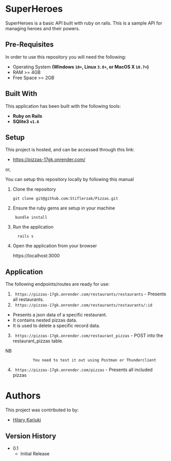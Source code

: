 # SuperHeroes
SuperHeroes is a basic API built with ruby on rails. 
This is a sample API for managing heroes and their powers.

## Pre-Requisites
In order to use this repository you will need the following:

- Operating System **(Windows `10+`, Linux `3.8+`, or MacOS X `10.7+`)**
- RAM >= 4GB
- Free Space >= 2GB

## Built With
This application has been built with the following tools:

- **Ruby on Rails**
- **SQlite3 `v1.6`**


## Setup
This project is hosted, and can be accessed through this link:      


- https://pizzas-17gk.onrender.com/
        

or,

You can setup this repository locally by following this manual

1. Clone the repository
    
       git clone git@github.com:Stiflerzak/Pizzas.git
   
2. Ensure the ruby gems are setup in your machine
    
        bundle install
  
3. Run the application
   
         rails s
    
4. Open the application from your browser
    
   https://localhost:3000
   
   
## Application

The following endpoints/routes are ready for use:
1. ` https://pizzas-17gk.onrender.com/restaurants/restaurants` - Presents all       restaurants.
2. ` https://pizzas-17gk.onrender.com/restaurants/restaurants/:id` 
- Presents a json data of a specific restaurant.
- It contains nested pizzas data.       
- It is used to delete a specific record data.
3. ` https://pizzas-17gk.onrender.com/restaurant_pizzas` - POST into the restaurant_pizzas table.

NB

                You need to test it out using Postman or Thunderclient


4. ` https://pizzas-17gk.onrender.com/pizzas` - Presents all included pizzas

 

# Authors
This project was contributed to by:
- [Hilary Kariuki](https://github.com/Stiflerzak/)

## Version History

* 0.1
    * Initial Release
